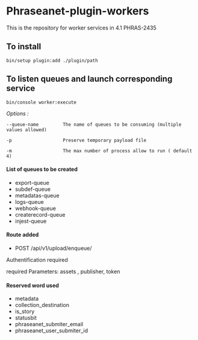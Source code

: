 # Phraseanet-plugin-workers
This is the repository for worker services in 4.1 PHRAS-2435

## To install

`bin/setup plugin:add ./plugin/path`

## To listen queues and launch corresponding service

`bin/console worker:execute`

 _Options :_
 
 ```
 --queue-name         The name of queues to be consuming (multiple values allowed)
 
 -p                   Preserve temporary payload file
 
 -m                   The max number of process allow to run ( default 4)
 ```

#### List of queues to be created

- export-queue
- subdef-queue
- metadatas-queue
- logs-queue
- webhook-queue
- createrecord-queue
- injest-queue

#### Route added

- POST /api/v1/upload/enqueue/

Authentification required

required Parameters:  assets , publisher, token

#### Reserved word used
- metadata
- collection_destination
- is_story
- statusbit
- phraseanet_submiter_email
- phraseanet_user_submiter_id
